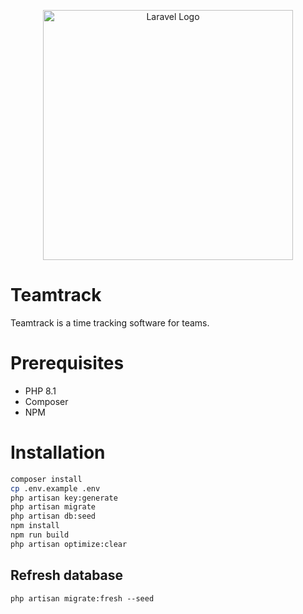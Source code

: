<p align="center"><a href="https://laravel.com" target="_blank"><img src="https://raw.githubusercontent.com/laravel/art/master/logo-lockup/5%20SVG/2%20CMYK/1%20Full%20Color/laravel-logolockup-cmyk-red.svg" width="400" alt="Laravel Logo"></a></p>

# Teamtrack

Teamtrack is a time tracking software for teams.


# Prerequisites

* PHP 8.1
* Composer
* NPM

# Installation

```bash
composer install
cp .env.example .env
php artisan key:generate
php artisan migrate
php artisan db:seed
npm install
npm run build
php artisan optimize:clear
```

## Refresh database

```
php artisan migrate:fresh --seed
```
